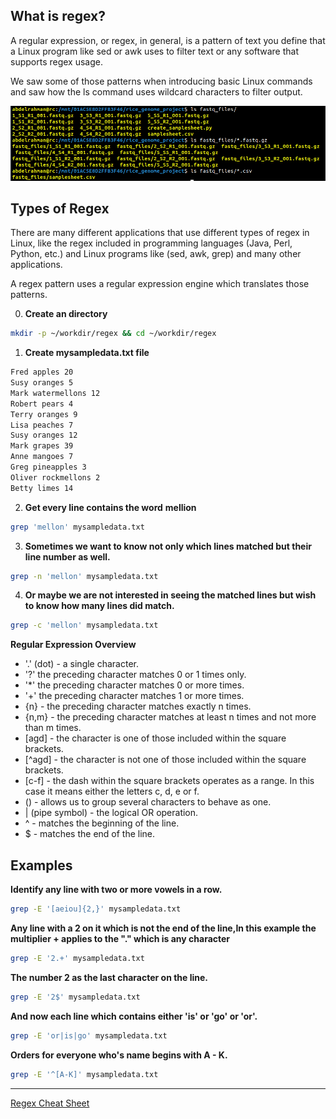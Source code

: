 ## What is regex?
A regular expression, or regex, in general, is a pattern of text you define that a Linux program like sed or awk uses to filter text or any software that supports regex usage.

We saw some of those patterns when introducing basic Linux commands and saw how the ls command uses wildcard characters to filter output.

![regex1.png](./images/8.png)


## Types of Regex

There are many different applications that use different types of regex in Linux, like the regex included in programming languages (Java, Perl, Python, etc.) and Linux programs like (sed, awk, grep) and many other applications.

A regex pattern uses a regular expression engine which translates those patterns.

0. **Create an directory**

```bash
mkdir -p ~/workdir/regex && cd ~/workdir/regex
```

1. **Create mysampledata.txt file**

```bash
Fred apples 20
Susy oranges 5
Mark watermellons 12
Robert pears 4
Terry oranges 9
Lisa peaches 7
Susy oranges 12
Mark grapes 39
Anne mangoes 7
Greg pineapples 3
Oliver rockmellons 2
Betty limes 14
```

2. **Get every line contains the word** **mellion**

```bash
grep 'mellon' mysampledata.txt
```

3. **Sometimes we want to know not only which lines matched but their line number as well.**

```bash
grep -n 'mellon' mysampledata.txt
```

4. **Or maybe we are not interested in seeing the matched lines but wish to know how many lines did match.**

```bash
grep -c 'mellon' mysampledata.txt
```

**Regular Expression Overview**

- '.' (dot) - a single character.
- '?' the preceding character matches 0 or 1 times only.
- '*' the preceding character matches 0 or more times.
- '+' the preceding character matches 1 or more times.
- {n} - the preceding character matches exactly n times.
- {n,m} - the preceding character matches at least n times and not more than m times.
- [agd] - the character is one of those included within the square brackets.
- [^agd] - the character is not one of those included within the square brackets.
- [c-f] - the dash within the square brackets operates as a range. In this case it means either the letters c, d, e or f.
- () - allows us to group several characters to behave as one.
- | (pipe symbol) - the logical OR operation.
- ^ - matches the beginning of the line.
- $ - matches the end of the line.


## **Examples**

**Identify any line with two or more vowels in a row.**

```bash
grep -E '[aeiou]{2,}' mysampledata.txt
```

**Any line with a 2 on it which is not the end of the line,In this example the multiplier + applies to the "." which is any character**

```bash
grep -E '2.+' mysampledata.txt
```

**The number 2 as the last character on the line.**

```bash
grep -E '2$' mysampledata.txt
```

**And now each line which contains either 'is' or 'go' or 'or'.**

```bash
grep -E 'or|is|go' mysampledata.txt
```

**Orders for everyone who's name begins with A - K.**

```bash
grep -E '^[A-K]' mysampledata.txt
```

---

[Regex Cheat Sheet](https://github.com/mr-eyes/nu-ngs01/blob/master/Day-1/regex_cheat_sheet.pdf)
